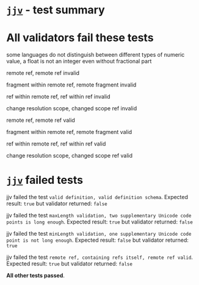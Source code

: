 # [`jjv`](https://github.com/acornejo/jjv) - test summary

# All validators fail these tests

some languages do not distinguish between different types of numeric value, a float is not an integer even without fractional part

remote ref, remote ref invalid

fragment within remote ref, remote fragment invalid

ref within remote ref, ref within ref invalid

change resolution scope, changed scope ref invalid

remote ref, remote ref valid

fragment within remote ref, remote fragment valid

ref within remote ref, ref within ref valid

change resolution scope, changed scope ref valid


# [`jjv`](https://github.com/acornejo/jjv) failed tests

jjv failed the test `valid definition, valid definition schema`. Expected result: `true` but validator returned: `false`

jjv failed the test `maxLength validation, two supplementary Unicode code points is long enough`. Expected result: `true` but validator returned: `false`

jjv failed the test `minLength validation, one supplementary Unicode code point is not long enough`. Expected result: `false` but validator returned: `true`

jjv failed the test `remote ref, containing refs itself, remote ref valid`. Expected result: `true` but validator returned: `false`

**All other tests passed**.
